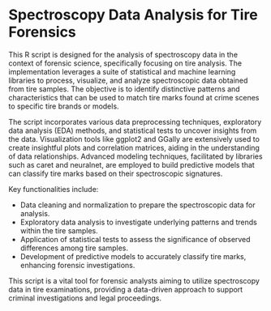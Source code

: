 # Spectroscopy Data Analysis for Tire Forensics

This R script is designed for the analysis of spectroscopy data in the context of forensic science, specifically focusing on tire analysis. The implementation leverages a suite of statistical and machine learning libraries to process, visualize, and analyze spectroscopic data obtained from tire samples. The objective is to identify distinctive patterns and characteristics that can be used to match tire marks found at crime scenes to specific tire brands or models.

The script incorporates various data preprocessing techniques, exploratory data analysis (EDA) methods, and statistical tests to uncover insights from the data. Visualization tools like ggplot2 and GGally are extensively used to create insightful plots and correlation matrices, aiding in the understanding of data relationships. Advanced modeling techniques, facilitated by libraries such as caret and neuralnet, are employed to build predictive models that can classify tire marks based on their spectroscopic signatures.

Key functionalities include:

* Data cleaning and normalization to prepare the spectroscopic data for analysis.
* Exploratory data analysis to investigate underlying patterns and trends within the tire samples.
* Application of statistical tests to assess the significance of observed differences among tire samples.
* Development of predictive models to accurately classify tire marks, enhancing forensic investigations.
  
This script is a vital tool for forensic analysts aiming to utilize spectroscopy data in tire examinations, providing a data-driven approach to support criminal investigations and legal proceedings.
